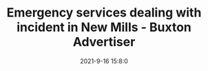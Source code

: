---
"title": "Emergency services dealing with incident in New Mills - Buxton Advertiser"
"date": "2021-9-16 15:8:0"
"feed_name": "GOOGLENEWSINDUSTRIAL"
"feed_website": "https://news.google.com/search?q=industrial%2Bincident&hl=en-US&gl=US&ceid=US:en"
"feed_rss": "https://news.google.com/rss/search?q=industrial%2Bincident&hl=en-US&gl=US&ceid=US:en"
"link": "https://www.buxtonadvertiser.co.uk/news/emergency-services-dealing-with-incident-in-new-mills-3385975"
"file": "_posts/2021-1-1-b10e8e8f674684fd4395107ca5c0afe34d4ba687.md"
"accident": "0"
"drilling": "0"
---